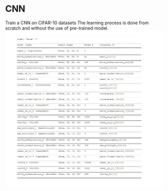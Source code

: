 # CNN
Train a CNN on CIFAR-10 datasets
The learning process is done from scratch and without the use of pre-trained model. 
![model_sum](https://github.com/nasimnou/CNN/blob/master/model_sum.jpg)

